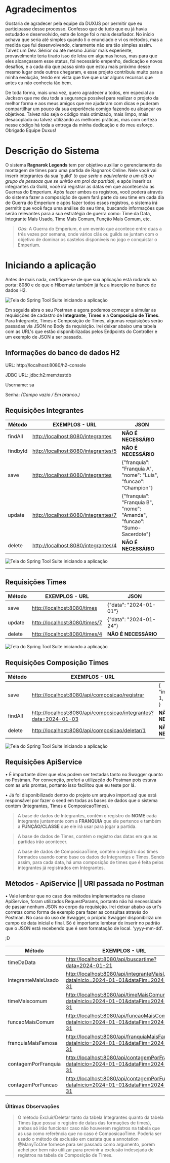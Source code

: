 # Agradecimentos

Gostaria de agradecer pela equipe da DUXUS por permitir que eu participasse desse processo. Confesso que de tudo que eu já havia estudado e desenvolvido, este de longe foi o mais desafiador. No início achava que seria até simples quando li o enunciado e vi os métodos, mas a medida que fui desenvolvendo, claramente não era tão simples assim. Talvez um Dev. Sênior ou até mesmo Júnior mais experiente, provavelmente teria tirado isso de letra em algumas horas, mas para que eles alcançassem esse status, foi necessário empenho, dedicação e novos desafios, e a cada dia que passa sinto que estou mais próximo desse mesmo lugar onde outros chegaram, e esse projeto contribuiu muito para a minha evolução, tendo em vista que tive que usar alguns recursos que antes eu não conhecia tão bem.

De toda forma, mais uma vez, quero agradecer a todos, em especial ao Jackson que me deu toda a segurança possível para realizar o projeto da melhor forma e aos meus amigos que me ajudaram com dicas e puderam compartilhar um pouco da sua experiência comigo fazendo eu alcançar os objetivos. Talvez não seja o código mais otimizado, mais limpo, mais desacoplado ou talvez utilizando as melhores práticas, mas com certeza nesse código há toda a entrega da minha dedicação e do meu esforço. Obrigado Equipe Duxus! 

# Descrição do Sistema

O sistema **Ragnarok Legends** tem por objetivo auxiliar o gerenciamento da montagem de times para uma partida de Ragnarok Online. Nele você vai inserir integrantes da sua 'guild' *(o que seria o equivalente a um clã ou grupo de pessoas que se unirão em prol da partida)*, e após inserir os integrantes da Guild, você irá registrar as datas em que acontecerão as Guerras do Emperium. Após fazer ambos os registros, você poderá através do sistema fazer a composição de quem fará parte do seu time em cada dia de Guerra do Emperium e após fazer todos esses registros, o sistema irá permitir que você faça uma análise do seu time, buscando informações que serão relevantes para a sua estratégia de guerra como: Time da Data, Integrante Mais Usado, Time Mais Comum, Função Mais Comum, etc.

> *Obs*: A Guerra do Emperium, é um evento que acontece entre duas a três vezes por semana, onde vários clãs ou guilds se juntam com o objetivo de dominar os castelos disponíveis no jogo e conquistar o Emperium.

# Iniciando a aplicação

Antes de mais nada, certifique-se de que sua aplicação está rodando na porta: 8080 e de que o Hibernate também já fez a inserção no banco de dados H2. 

![Tela do Spring Tool Suite iniciando a aplicação](prints/print1.jpg)

Em seguida abra o seu Postman e agora podemos começar a simular as requisições de cadastro de **Integrante**, **Times** e a **Composição de Times**. Para Integrante, Times e Composição de Times, algumas requisições serão passadas via JSON no Body da requisição. Irei deixar abaixo uma tabela com as URL's que estão disponibilizadas pelos Endpoints do Controller e um exemplo de JSON a ser passado.

## Informações do banco de dados H2

URL: http://localhost:8080/h2-console

JDBC URL: jdbc:h2:mem:testdb

Username: sa

Senha: *(Campo vazio / Em branco.)*

## Requisições Integrantes

| Método               | EXEMPLOS - URL                                                                           | JSON             |
|----------------------|------------------------------------------------------------------------------------------|------------------|
| findAll           | [http://localhost:8080/integrantes](http://localhost:8080/integrantes) | **NÃO É NECESSÁRIO**   |
| findbyId  | [http://localhost:8080/integrantes/5](http://localhost:8080/integrantes/5)     | **NÃO É NECESSÁRIO**   |
| save        | [http://localhost:8080/integrantes](http://localhost:8080/integrantes)       | {"franquia": "Franquia A", "nome": "Luis", "funcao": "Champion"}   |
| update      | [http://localhost:8080/integrantes/7](http://localhost:8080/integrantes/7)   | {"franquia": "Franquia B", "nome": "Amanda", "funcao": "Sumo-Sacerdote"}   |
| delete   | [http://localhost:8080/integrantes/4](http://localhost:8080/integrantes/4)      | **NÃO É NECESSÁRIO**   |


![Tela do Spring Tool Suite iniciando a aplicação](prints/print2.jpg)

--------------------------------------------------------------------------------------------------------------------------------------

## Requisições Times

| Método               | EXEMPLOS - URL                                                                           | JSON             |
|----------------------|------------------------------------------------------------------------------------------|------------------|
| save    | [http://localhost:8080/times](http://localhost:8080/times)       | {"data": "2024-01-01"} |
| update  | [http://localhost:8080/times/7](http://localhost:8080/times/7)   | {"data": "2024-01-24"} |
| delete  | [http://localhost:8080/times/4](http://localhost:8080/times/4)   | **NÃO É NECESSÁRIO**   |


![Tela do Spring Tool Suite iniciando a aplicação](prints/print3.jpg)

## Requisições Composição Times

| Método               | EXEMPLOS - URL                                                                           | JSON             |
|----------------------|------------------------------------------------------------------------------------------|------------------|
| save    | [http://localhost:8080/api/composicao/registrar](http://localhost:8080/api/composicao/registrar)       |  { "integranteId": 1, "timeId": 3 } |
| findAll  | [http://localhost:8080/api/composicao/integrantes?data=2024-01-03](http://localhost:8080/api/composicao/integrantes?data=2024-01-03)  | **NÃO É NECESSÁRIO** |
| delete  | [http://localhost:8080/api/composicao/deletar/1](http://localhost:8080/api/composicao/deletar/1)   | **NÃO É NECESSÁRIO**   |

![Tela do Spring Tool Suite iniciando a aplicação](prints/print4.jpg)

## Requisições ApiService

• É importante dizer que elas podem ser testadas tanto no Swagger quanto no Postman. Por convenção, preferi a utilização do Postman pois estava com as uris prontas, portanto isso facilitou que eu teste por lá. 

• Já foi disponibilizado dentro do projeto um arquivo import.sql que está responsável por fazer o seed em todas as bases de dados que o sistema contém (Integrantes, Times e ComposicaoTimes).

> A base de dados de Integrantes, contém o registro do **NOME** cada integrante juntamente com a **FRANQUIA** que ele pertence e também a **FUNÇÃO/CLASSE** que ele irá usar para jogar a partida.

> A base de dados de Times, contém o registro das datas em que as partidas irão acontecer.

> A base de dados de ComposicaoTime, contém o registro dos times formados usando como base os dados de Integrantes e Times. Sendo assim, para cada data, há uma composição de times que é feita pelos integrantes já registrados em Integrantes.

## Métodos - ApiService   ||   URI passada no Postman 

• Vale lembrar que no caso dos métodos implementados na classe ApiService, foram utilizados RequestParams, portanto não há necessidade de passar nenhum JSON no corpo da requisição. Irei deixar abaixo as url's corretas como forma de exemplo para fazer as consultas através do Postman. No caso do uso de Swagger, o próprio Swagger disponibiliza um campo de data inicial e final. Só é importante lembrar de inserir no padrão que o JSON está recebendo que é sem formatação de local. 'yyyy-mm-dd'.

;D

| Método               | EXEMPLOS - URL                                                                           |
|----------------------|------------------------------------------------------------------------------------------|
| timeDaData           | [http://localhost:8080/api/buscartime?data=2024-01-21](http://localhost:8080/api/buscartime?data=2024-01-21) |
| integranteMaisUsado  | [http://localhost:8080/api/integranteMaisUsado?dataInicio=2024-01-01&dataFim=2024-01-31](http://localhost:8080/api/integranteMaisUsado?dataInicio=2024-01-01&dataFim=2024-01-31)     |
| timeMaiscomum        | [http://localhost:8080/api/timeMaisComum?dataInicio=2024-01-01&dataFim=2024-01-31](http://localhost:8080/api/timeMaisComum?dataInicio=2024-01-01&dataFim=2024-01-31)         |
| funcaoMaisComum      | [http://localhost:8080/api/funcaoMaisComum?dataInicio=2024-01-01&dataFim=2024-01-31](http://localhost:8080/api/funcaoMaisComum?dataInicio=2024-01-01&dataFim=2024-01-31)     |
| franquiaMaisFamosa   | [http://localhost:8080/api/franquiaMaisFamosa?dataInicio=2024-01-01&dataFim=2024-01-31](http://localhost:8080/api/franquiaMaisFamosa?dataInicio=2024-01-01&dataFim=2024-01-31) |
| contagemPorFranquia  | [http://localhost:8080/api/contagemPorFranquia?dataInicio=2024-01-01&dataFim=2024-01-31](http://localhost:8080/api/contagemPorFranquia?dataInicio=2024-01-01&dataFim=2024-01-31) |
| contagemPorFuncao    | [http://localhost:8080/api/contagemPorFuncao?dataInicio=2024-01-01&dataFim=2024-01-31](http://localhost:8080/api/contagemPorFuncao?dataInicio=2024-01-01&dataFim=2024-01-31)     |   

### Últimas Observações

> O método Excluir/Deletar tanto da tabela Integrantes quanto da tabela Times (que possui o registro de datas das formações de times), ambas só irão funcionar caso não houverem registros na tabela que as usa como referência que no caso é ComposicaoTime. Poderia ser usado o método de exclusão em castata que a annotation @ManyToOne fornece para ser passado como argumento, porém achei por bem não utilizar para previnir a exclusão indesejada de registros na tabela de Composição de Times.

